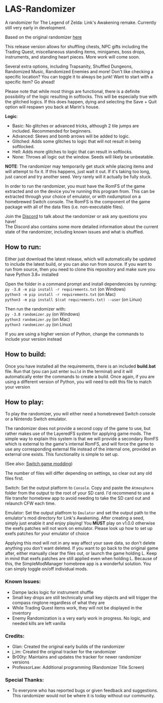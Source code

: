 # LAS-Randomizer
A randomizer for The Legend of Zelda: Link's Awakening remake. Currently still very early in development.

Based on the original randomizer [here](https://github.com/la-switch/LAS-Randomizer)

This release version allows for shuffling chests, NPC gifts including the Trading Quest, miscellaneous standing items, minigames, boss drops, instruments, and standing heart pieces. More work will come soon.

Several extra options, including Trapsanity, Shuffled Dungeons, Randomized Music, Randomized Enemies and more! Don't like checking a specific location? You can toggle it to always be junk! Want to start with a specific item? Go ahead!

Please note that while most things are functional, there is a definite possibility of the logic resulting in softlocks. This will be especially true with the glitched logics. If this does happen, dying and selecting the Save + Quit option will respawn you back at Marin's house.

**Logic**:
- Basic: No glitches or advanced tricks, although 2 tile jumps are included. Recommended for beginners.
- Advanced: Skews and bomb arrows will be added to logic.
- Glitched: Adds some glitches to logic that will not result in being softlocked.
- Hell: Adds more glitches to logic that can result in softlocks.
- None: Throws all logic out the window. Seeds will likely be unbeatable.

**NOTE**: The randomizer may temporarily get stuck while placing items and will attempt to fix it. If this happens, just wait it out. If it's taking too long, just cancel and try another seed. Very rarely will it actually be fully stuck.

In order to run the randomizer, you must have the RomFS of the game extracted and on the device you're running this program from. This can be extracted through your choice of emulator, or with nxdumptool on a homebrewed Switch console. The RomFS is the component of the game package with all of the data files (i.e. non-executable files).

Join the [Discord](https://discord.com/invite/rfBSCUfzj8) to talk about the randomizer or ask any questions you have!  
The Discord also contains some more detailed information about the current state of the randomizer, including known issues and what is shuffled.

## How to run:

Either just download the latest release, which will automatically be updated to include the latest build, or you can also run from source.
If you want to run from source, then you need to clone this repository and make sure you have Python 3.8+ installed

Open the folder in a command prompt and install dependencies by running:  
`py -3.8 -m pip install -r requirements.txt` (on Windows)  
`python3 -m pip install -r requirements.txt` (on Mac)  
`python3 -m pip install $(cat requirements.txt) --user` (on Linux)

Then run the randomizer with:  
`py -3.8 randomizer.py` (on Windows)  
`python3 randomizer.py` (on Mac)  
`python3 randomizer.py` (on Linux)  

If you are using a higher version of Python, change the commands to include your version instead

## How to build:

Once you have installed all the requirements, there is an included **build.bat** file. Run that (you can just enter `build` in the terminal) and it will automatically enter the commands to create a build. Once again, if you are using a different version of Python, you will need to edit this file to match your version

## How to play:

To play the randomizer, you will either need a homebrewed Switch console or a Nintendo Switch emulator.

The randomizer does not provide a second copy of the game to use, but rather makes use of the LayeredFS system for applying game mods. The simple way to explain this system is that we will provide a secondary RomFS which is external to the game's internal RomFS, and will force the game to use any corresponding external file instead of the internal one, provided an external one exists. This functionality is simple to set up.

(See also: [Switch game modding](https://nh-server.github.io/switch-guide/extras/game_modding/))

The number of files will differ depending on settings, so clear out any old files first.

Switch: Set the output platform to `Console`. Copy and paste the `Atmosphere` folder from the output to the root of your SD card. I'd recommend to use a file transfer homebrew app to avoid needing to take the SD card out and relaunch CFW each time.

Emulator: Set the output platfrom to `Emulator` and set the output path to the emulator's mod directory for Link's Awakening. After creating a seed, simply just enable it and enjoy playing! You **MUST** play on v1.0.0 otherwise the exefs patches will not work on emulator. Please look up how to set up exefs patches for your emulator of choice

Applying this mod will not in any way affect your save data, so don't delete anything you don't want deleted. If you want to go back to the original game after, either manually clear the files out, or launch the game holding L. Keep in mind that exefs patches are still applied even when holding L. Because of this, the SimpleModManager homebrew app is a wonderful solution. You can simply toggle on/off individual mods.

### Known Issues:
- Dampe lacks logic for instrument shuffle
- Small key drops are still technically small key objects and will trigger the compass ringtone regardless of what they are
- While Trading Quest items work, they will not be displayed in the inventory
- Enemy Randomization is a very early work in progress. No logic, and needed kills are left vanilla

### Credits:
- Glan: Created the original early builds of the randomizer
- j_im: Created the original tracker for the randomizer
- Br00ty: Maintains and updates the tracker for newer randomizer versions
- ProfessorLaw: Additional programming (Randomizer Title Screen)

### Special Thanks:
- To everyone who has reported bugs or given feedback and suggestions. This randomizer would not be where it is today without our community.
